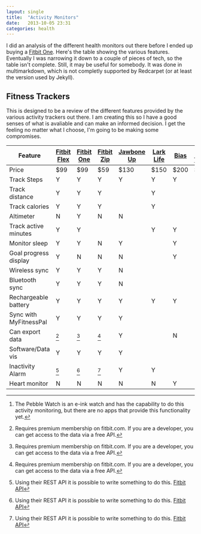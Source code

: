 ```yaml
---
layout: single
title:  "Activity Monitors"
date:   2013-10-05 23:31
categories: health
---
```

I did an analysis of the different health monitors out there before I ended up buying a [Fitbit One][one]. Here's the table showing the various features. Eventually I was narrowing it down to a couple of pieces of tech, so the table isn't complete. Still, it may be useful for somebody. It was done in multimarkdown, which is not completly supported by Redcarpet (or at least the version used by Jekyll).

## Fitness Trackers

This is designed to be a review of the different features provided by the various activity trackers out there. I am creating this so I have a good senses of what is avaliable and can make an informed decision. I get the feeling no matter what I choose, I'm going to be making some compromises.

| Feature                | [Fitbit Flex][flex] | [Fitbit One][one] | [Fitbit Zip][zip] | [Jawbone Up][up] | [Lark Life][life] | [Bias][bias] | [Pebble Watch][watch][^watchapi] | [Pebble][pebble] |  Pedometer |
|------------------------|---------------------|-------------------|-------------------|------------------|-------------------|--------------|----------------------------------|------------------|------------|
| Price                  |         $99         |        $99        |        $59        |       $130       |        $150       |     $200     |              $150                |                  |    $5      |
| Track Steps            |          Y          |         Y         |         Y         |         Y        |         Y         |       Y      |                                  |                  |     Y      |
| Track distance         |          Y          |         Y         |         Y         |                  |         Y         |              |                                  |                  |     N      |
| Track calories         |          Y          |         Y         |         Y         |                  |         Y         |              |                                  |                  |     N      |
| Altimeter              |          N          |         Y         |         N         |         N        |                   |              |                                  |                  |     N      |
| Track active minutes   |          Y          |         Y         |                   |                  |         Y         |       Y      |                                  |                  |     N      |
| Monitor sleep          |          Y          |         Y         |         N         |         Y        |                   |       Y      |                                  |                  |     N      |
| Goal progress display  |          Y          |         N         |         N         |         N        |                   |       Y      |                                  |                  |     N      |
| Wireless sync          |          Y          |         Y         |         Y         |         N        |                   |              |                                  |                  |     N      |
| Bluetooth sync         |          Y          |         Y         |         Y         |         N        |                   |              |                                  |                  |     N      |
| Rechargeable battery   |          Y          |         Y         |         Y         |         Y        |         Y         |       Y      |                                  |                  |     N      |
| Sync with MyFitnessPal |          Y          |         Y         |         Y         |         Y        |                   |              |                                  |                  |     N      |
| Can export data        |       [^data]       |      [^data]      |      [^data]      |         Y        |                   |       N      |                                  |                  |     N      |
| Software/Data vis      |          Y          |         Y         |         Y         |         Y        |                   |              |                                  |                  |     N      |
| Inactivity Alarm       |      [^script]      |     [^script]     |     [^script]     |         Y        |         Y         |              |                                  |                  |     N      |
| Heart monitor          |          N          |         N         |         N         |         N        |         N         |       Y      |                                  |                  |     N      |


[flex]: http://www.fitbit.com/flex
[one]: http://www.fitbit.com/one
[zip]: http://www.fitbit.com/zip
[up]: https://jawbone.com/up
[life]: http://lark.com/products/larklife/experience
[bias]: http://www.mybasis.com/
[watch]: http://getpebble.com/
[pebble]: http://www.fitlinxx.net/pebble-activity-monitor.htm

[^data]: Requires premium membership on fitbit.com. If you are a developer, you can get access to the data via a free API.

[^watchapi]: The Pebble Watch is an e-ink watch and has the capability to do this activity monitoring, but there are no apps that provide this functionality yet.

[^script]: Using their REST API it is possible to write something to do this. [Fitbit API](https://wiki.fitbit.com/display/API/Fitbit+API)
